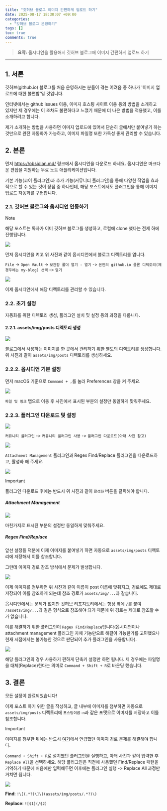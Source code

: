 ```yaml
---
title: "깃허브 블로그 이미지 간편하게 업로드 하기"
date: 2025-08-17 18:30:07 +09:00
categories:
  - "깃허브 블로그 운영하기"
tags: []
toc: true
comments: true
---
```


> **요약:** 옵시디언을 활용해서 깃허브 블로그에 이미지 간편하게 업로드 하기

  

---
## 1. 서론
깃허브(github.io) 블로그를 처음 운영하시는 분들이 겪는 어려움 중 하나가 '이미지 업로드에 대한 불편함'일 것입니다.

인터넷에서는 github issues 이용, 이미지 호스팅 사이트 이용 등의 방법을 소개하고 있지만 제 경우에는 이 조차도 불편하다고 느꼈기 때문에 더 나은 방법을 적용했고, 이를 소개하려고 합니다. 

제가 소개하는 방법을 사용하면 이미지 업로드에 있어서 단순히 글에서만 붙여넣기 하는 것만으로 완전 자동화가 가능하고, 이미지 파일명 또한 가독성 좋게 관리할 수 있습니다.

## 2. 본론
먼저 https://obsidian.md/ 링크에서 옵시디언을 다운로드 하세요. 옵시디언은 마크다운 편집을 지원하는 무료 노트 애플리케이션입니다.

기본 기능(코어 플러그인)과 추가 기능(커뮤니티 플러그인)을 통해 다양한 작업을 효과적으로 할 수 있는 것이 장점 중 하나인데, 해당 포스트에서도 플러그인을 통해 이미지 업로드 자동화를 구현합니다.

### 2.1. 깃허브 블로그와 옵시디언 연동하기
> [!NOTE]    
> 해당 포스트는 독자가 이미 깃허브 블로그를 생성하고, 로컬에 clone 했다는 전제 하에 진행됩니다.

![](assets/img/posts/2025-08-17-깃허브-블로그-이미지-간편하게-업로드-하기.png)

먼저 옵시디언을 켜고 위 사진과 같이 옵시디언에서 블로그 디렉토리를 엽니다.

`File` -> `Open Vault` -> `보관함 폴더 열기 - 열기` -> `본인의 github.io 클론 디렉토리(제 경우에는 my-blog) 선택` -> `열기`

![](assets/img/posts/2025-08-17-깃허브-블로그-이미지-간편하게-업로드-하기-1.png)

이제 옵시디언에서 해당 디렉토리를 관리할 수 있습니다.

### 2.2. 초기 설정
자동화를 위한 디렉토리 생성, 플러그인 설치 및 설정 등의 과정을 다룹니다.

#### 2.2.1. assets/img/posts 디렉토리 생성
![](assets/img/posts/2025-08-17-깃허브-블로그-이미지-간편하게-업로드-하기-2.png)

블로그에서 사용하는 이미지를 한 곳에서 관리하기 위한 별도의 디렉토리를 생성합니다. 위 사진과 같이 `assets/img/posts` 디렉토리를 생성하세요.

### 2.2.2. 옵시디언 기본 설정
먼저 macOS 기준으로 `Command + ,`를 눌러 Preferences 창을 켜 주세요.


![](assets/img/posts/2025-08-17-깃허브-블로그-이미지-간편하게-업로드-하기-3.png)

`파일 및 링크` 탭으로 이동 후 사진에서 표시된 부분의 설정만 동일하게 맞춰주세요.

### 2.2.3. 플러그인 다운로드 및 설정
![](assets/img/posts/2025-08-17-깃허브-블로그-이미지-간편하게-업로드-하기-4.png)

`커뮤니티 플러그인` -> `커뮤니티 플러그인 사용` -> `플러그인 다운로드(아래 사진 참고)`

![](assets/img/posts/2025-08-17-깃허브-블로그-이미지-간편하게-업로드-하기-5.png)

`Attachment Management` 플러그인과 Regex Find/Replace 플러그인을 다운로드하고, 활성화 해 주세요.

![](assets/img/posts/2025-08-17-깃허브-블로그-이미지-간편하게-업로드-하기-6.png)

> [!IMPORTANT]
> 플러그인 다운로드 후에는 반드시 위 사진과 같이 `활성화` 버튼을 클릭해야 합니다.

##### Attachment Management
![](assets/img/posts/2025-08-17-깃허브-블로그-이미지-간편하게-업로드-하기-7.png)

마찬가지로 표시된 부분의 설정만 동일하게 맞춰주세요.

##### Regex Find/Replace
앞선 설정들 덕분에 이제 이미지를 붙여넣기 하면 자동으로 `assets/img/posts` 디렉토리에 저장해서 이를 참조합니다. 

그런데 이미지 경로 참조 방식에서 문제가 발생합니다.

![](assets/img/posts/2025-08-17-깃허브-블로그-이미지-간편하게-업로드-하기-10.png)

이제 이미지를 첨부하면 위 사진과 같이 이름이 post 이름에 맞춰지고, 경로에도 제대로 저장되어 이를 참조하게 되는데 참조 경로가 `assets/img/...`과 같습니다.

옵시디언에서는 문제가 없지만 깃허브 리포지토리에서는 항상 앞에 `/`를 붙여 `/assets/img/...`과 같은 형식으로 참조해야 되기 때문에 위 경로는 제대로 참조할 수가 없습니다.

이를 해결하기 위한 플러그인이 `Regex Find/Replace`입니다(옵시디언이나 attachment management 플러그인 자체 기능만으로 해결이 가능한가를 고민했으나 현재 시점에서는 불가능한 것으로 판단되어 추가 플러그인을 사용합니다).


![](assets/img/posts/2025-08-17-깃허브-블로그-이미지-간편하게-업로드-하기-8.png)

해당 플러그인의 경우 사용하기 편하게 단축키 설정만 하면 됩니다. 제 경우에는 파일명을 대체(Replace)한다는 의미로 `Command + Shift + R`로 바운딩 했습니다.

## 3. 결론
모든 설정이 완료되었습니다!

이제 포스트 하기 위한 글을 작성하고, 글 내부에 이미지를 첨부하면 자동으로 `assets/img/posts` 디렉토리에 `포스팅이름-n`과 같은 포맷으로 이미지를 저장하고 이를 참조합니다.

> [!IMPORTANT]
> 이미지를 첨부한 뒤에는 반드시 [여기](#regex-findreplace)에서 언급했던 이미지 경로 문제를 해결해야 합니다.
> 
> `Command + Shift + R`로 설치했던 플러그인을 실행하고, 아래 사진과 같이 입력한 후 `Replace All`을 선택하세요. 해당 플러그인은 직전에 사용했던 Find/Replace 패턴을 기억하기 때문에 처음에만 입력해두면 이후에는 플러그인 실행 -> Replace All 과정만 거치면 됩니다.
> 
> ![](assets/img/posts/2025-08-17-깃허브-블로그-이미지-간편하게-업로드-하기-11.png)
> 
> **Find**: `!\[(.*?)\]\((assets/img/posts/.*?)\)`
> 
> **Replace**: `![$1](/$2)`